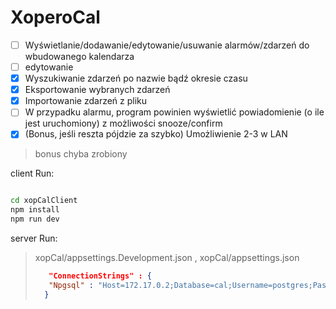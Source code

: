 # XoperoCal

-[ ] Wyświetlanie/dodawanie/edytowanie/usuwanie alarmów/zdarzeń do wbudowanego kalendarza
- [ ] edytowanie
-[X] Wyszukiwanie zdarzeń po nazwie bądź okresie czasu
-[x] Eksportowanie wybranych zdarzeń
-[x] Importowanie zdarzeń z pliku
-[ ] W przypadku alarmu, program powinien wyświetlić powiadomienie (o ile jest uruchomiony) z możliwości snooze/confirm
-[X] (Bonus, jeśli reszta pójdzie za szybko) Umożliwienie 2-3 w LAN
> bonus chyba zrobiony 

client Run: 
``` bash

cd xopCalClient
npm install
npm run dev

```

server Run:

>
> xopCal/appsettings.Development.json ,
> xopCal/appsettings.json
>```json
>    "ConnectionStrings" : {
>    "Npgsql" : "Host=172.17.0.2;Database=cal;Username=postgres;Password=r"
>   }
>```